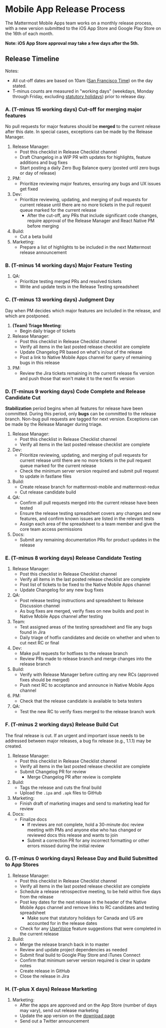 # Mobile App Release Process

The Mattermost Mobile Apps team works on a monthly release process, with a new version submitted to the iOS App Store and Google Play Store on the 16th of each month. 

**Note: iOS App Store approval may take a few days after the 5th.**

## Release Timeline

Notes:

- All cut-off dates are based on 10am ([San Francisco Time](https://everytimezone.com/)) on the day stated.
- T-minus counts are measured in "working days" (weekdays, Monday through Friday, excluding [statutory holidays](https://docs.mattermost.com/process/working-at-mattermost.html#holidays)) prior to release day.

### A. (T-minus 15 working days) Cut-off for merging major features

No pull requests for major features should be **merged** to the current release after this date. In special cases, exceptions can be made by the Release Manager.

1. Release Manager:
    - Post this checklist in Release Checklist channel
    - Draft Changelog in a WIP PR with updates for highlights, feature additions and bug fixes
    - Start posting a daily Zero Bug Balance query (posted until zero bugs or day of release)
2. PM:
    - Prioritize reviewing major features, ensuring any bugs and UX issues get fixed
3. Dev:
    - Prioritize reviewing, updating, and merging of pull requests for current release until there are no more tickets in the pull request queue marked for the current release
      - After the cut-off, any PRs that include significant code changes, require approval of the Release Manager and React Native PM before merging
4. Build:
    - Cut a beta build
5. Marketing:
    - Prepare a list of highlights to be included in the next Mattermost release announcement

### B. (T-minus 14 working days) Major Feature Testing

1. QA:
    - Prioritize testing merged PRs and resolved tickets
    - Write and update tests in the Release Testing spreadsheet
    
### C. (T-minus 13 working days) Judgment Day

Day when PM decides which major features are included in the release, and which are postponed.

1. **(Team) Triage Meeting**:
    - Begin daily triage of tickets
2. Release Manager:
    - Post this checklist in Release Checklist channel
    - Verify all items in the last posted release checklist are complete
    - Update Changelog PR based on what's in/out of the release
    - Post a link to Native Mobile Apps channel for query of remaining bugs in this release
3. PM:
    - Review the Jira tickets remaining in the current release fix version and push those that won't make it to the next fix version

### D. (T-minus 9 working days) Code Complete and Release Candidate Cut 

**Stabilization** period begins when all features for release have been committed. During this period, only **bugs** can be committed to the release branch. Non-bug pull requests are tagged for next version. Exceptions can be made by the Release Manager during triage.

1. Release Manager:
    - Post this checklist in Release Checklist channel
    - Verify all items in the last posted release checklist are complete
2. Dev:
    - Prioritize reviewing, updating, and merging of pull requests for current release until there are no more tickets in the pull request queue marked for the current release
    - Check the minimum server version required and submit pull request to update in fastlane files
3. Build:
    - Create release branch for mattermost-mobile and mattermost-redux
    - Cut release candidate build
4. QA:
    - Confirm all pull requests merged into the current release have been tested
    - Ensure the release testing spreadsheet covers any changes and new features, and confirm known issues are listed in the relevant tests
    - Assign each area of the spreadsheet to a team member and give the core team access permissions
5. Docs:
    - Submit any remaining documentation PRs for product updates in the release

### E. (T-minus 8 working days) Release Candidate Testing

1. Release Manager:
    - Post this checklist in Release Checklist channel
    - Verify all items in the last posted release checklist are complete
    - Post list of tickets to be fixed to the Native Mobile Apps channel
    - Update Changelog for any new bug fixes
2. QA:
    - Post release testing instructions and spreadsheet to Release Discussion channel
    - As bug fixes are merged, verify fixes on new builds and post in Native Mobile Apps channel after testing
3. Team:
    - Test assigned areas of the testing spreadsheet and file any bugs found in Jira 
    - Daily triage of hotfix candidates and decide on whether and when to cut next RC or final
4. Dev:
    - Make pull requests for hotfixes to the release branch
    - Review PRs made to release branch and merge changes into the release branch
5. Build:
    - Verify with Release Manager before cutting any new RCs (approved fixes should be merged)
    - Push next RC to acceptance and announce in Native Mobile Apps channel
6. PM:
    - Check that the release candidate is available to beta testers 
7. QA: 
    - Test the new RC to verify fixes merged to the release branch work

### F. (T-minus 2 working days) Release Build Cut

The final release is cut. If an urgent and important issue needs to be addressed between major releases, a bug fix release (e.g., 1.1.1) may be created.

1. Release Manager:
    - Post this checklist in Release Checklist channel
    - Verify all items in the last posted release checklist are complete
    - Submit Changelog PR for review
        - Merge Changelog PR after review is complete
2. Build: 
    - Tags the release and cuts the final build
    - Upload the ``.ipa`` and ``.apk`` files to GitHub
3. Marketing:
    - Finish draft of marketing images and send to marketing lead for review
4. Docs:
    - Finalize docs
      - If reviews are not complete, hold a 30-minute doc review meeting with PMs and anyone else who has changed or reviewed docs this release and wants to join
      - Submit a correction PR for any incorrect formatting or other errors missed during the initial review
    
### G. (T-minus 0 working days) Release Day and Build Submitted to App Stores 

1. Release Manager:
    - Post this checklist in Release Checklist channel
    - Verify all items in the last posted release checklist are complete
    - Schedule a release retrospective meeting, to be held within five days from the release 
    - Post key dates for the next release in the header of the Native Mobile Apps channel and remove links to RC candidates and testing spreadsheet
        - Make sure that statutory holidays for Canada and US are accounted for in the release dates
    - Check for any [UserVoice](https://docs.google.com/spreadsheets/d/1nljd4cFh-9MXF4DxlUnC8b6bdqijkvi8KHquOmK8M6E/edit#gid=0) feature suggestions that were completed in the current release
2. Build:
    - Merge the release branch back in to master
    - Review and update project dependencies as needed
    - Submit final build to Google Play Store and iTunes Connect
    - Confirm that minimum server version required is clear in update notes 
    - Create release in GitHub 
    - Close the release in Jira

### H. (T-plus X days) Release Marketing

1. Marketing:
    - After the apps are approved and on the App Store (number of days may vary), send out release marketing
    - Update the app version on the [download page](https://about.mattermost.com/download/#mattermostApps)
    - Send out a Twitter announcement
